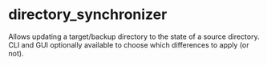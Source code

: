 # directory_synchronizer
Allows updating a target/backup directory to the state of a source directory. CLI and GUI optionally available to choose which differences to apply (or not).
